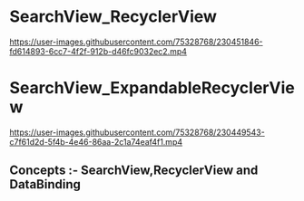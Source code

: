 
# SearchView_RecyclerView

https://user-images.githubusercontent.com/75328768/230451846-fd614893-6cc7-4f2f-912b-d46fc9032ec2.mp4


# SearchView_ExpandableRecyclerView
https://user-images.githubusercontent.com/75328768/230449543-c7f61d2d-5f4b-4e46-86aa-2c1a74eaf4f1.mp4


## Concepts :- SearchView,RecyclerView and DataBinding


